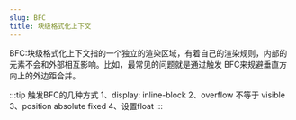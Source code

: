 ```yaml
---
slug: BFC
title: 块级格式化上下文
---
```


BFC:块级格式化上下文指的一个独立的渲染区域，有着自己的渲染规则，内部的元素不会和外部相互影响。比如，最常见的问题就是通过触发
BFC来规避垂直方向上的外边距合并。

:::tip
触发BFC的几种方式
1、display: inline-block
2、overflow 不等于 visible
3、position absolute fixed
4、设置float
:::